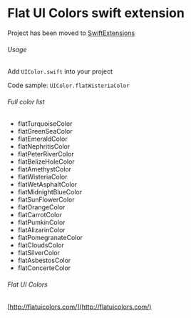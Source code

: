 # Flat UI Colors swift extension

Project has been moved to [SwiftExtensions](https://github.com/avdyushin/SwiftExtensions)

###### Usage

Add `UIColor.swift` into your project

Code sample: `UIColor.flatWisteriaColor`

###### Full color list

* flatTurquoiseColor 
* flatGreenSeaColor 
* flatEmeraldColor 
* flatNephritisColor 
* flatPeterRiverColor 
* flatBelizeHoleColor 
* flatAmethystColor 
* flatWisteriaColor 
* flatWetAsphaltColor 
* flatMidnightBlueColor 
* flatSunFlowerColor 
* flatOrangeColor 
* flatCarrotColor 
* flatPumkinColor 
* flatAlizarinColor 
* flatPomegranateColor 
* flatCloudsColor 
* flatSilverColor 
* flatAsbestosColor 
* flatConcerteColor 

###### Flat UI Colors
[http://flatuicolors.com/](http://flatuicolors.com/)
